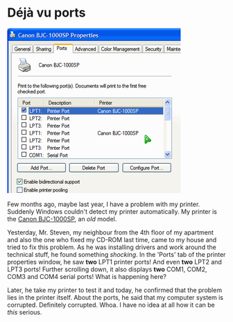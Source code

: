 Déjà vu ports
===

![two similar ports displayed on the 'Ports' tab of the 'Canon BJC-1000SP Properties' window](/blog/images/screenshots/windows/canon_bjc_1000sp_properties_ports_lpt1_printer_port.png)

Few months ago, maybe last year, I have a problem with my printer. Suddenly Windows couldn't detect my printer automatically. My printer is the [Canon BJC-1000SP](http://bubblejet.canon.com.my/product/bubble_jet/bjc1000sp.htm), an *old* model.

Yesterday, Mr. Steven, my neighbour from the 4th floor of my apartment and also the one who fixed my CD-ROM last time, came to my house and tried to fix this problem. As he was installing drivers and work around the technical stuff, he found something *shocking*. In the 'Ports' tab of the printer properties window, he saw **two** LPT1 printer ports! And even **two** LPT2 and LPT3 ports! Further scrolling down, it also displays **two** COM1, COM2, COM3 and COM4 serial ports! What is happening here?

Later, he take my printer to test it and today, he confirmed that the problem lies in the printer itself. About the ports, he said that my computer system is corrupted. Definitely corrupted. Whoa. I have no idea at all how it can be *this* serious.